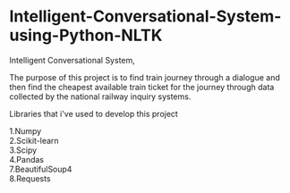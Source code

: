 # Intelligent-Conversational-System-using-Python-NLTK
Intelligent Conversational System,

The purpose of this project is to find train journey through a dialogue and then find the cheapest available train ticket for the journey through data collected by the national railway inquiry systems.


Libraries that i've used to develop this project

1.Numpy<br>
2.Scikit-learn <br>
3.Scipy <br>
4.Pandas <br>
7.BeautifulSoup4 <br>
8.Requests <br>
